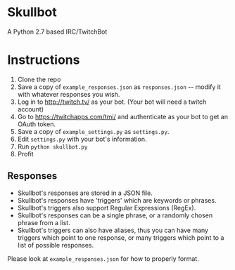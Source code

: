 # Skullbot
A Python 2.7 based IRC/TwitchBot

# Instructions
1. Clone the repo
1. Save a copy of `example_responses.json` as `responses.json` -- modify it with whatever responses you wish.
1. Log in to http://twitch.tv/ as your bot. (Your bot will need a twitch account)
1. Go to https://twitchapps.com/tmi/ and authenticate as your bot to get an OAuth token.
1. Save a copy of `example_settings.py` as `settings.py`.
1. Edit `settings.py` with your bot's information.
1. Run `python skullbot.py`
1. Profit

## Responses
- Skullbot's responses are stored in a JSON file.
- Skullbot's responses have 'triggers' which are keywords or phrases.
- Skullbot's triggers also support Regular Expressions (RegEx).
- Skullbot's responses can be a single phrase, or a randomly chosen phrase from a list.
- Skullbot's triggers can also have aliases, thus you can have many triggers which point to one response, or many triggers which point to a list of possible responses.

Please look at `example_responses.json` for how to properly format.

